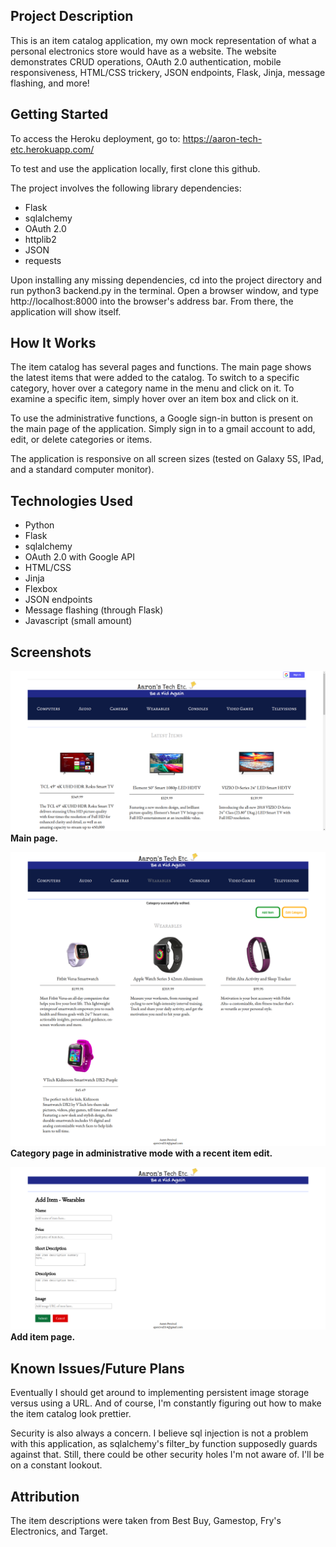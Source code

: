 ## Project Description
This is an item catalog application, my own mock representation of what a personal electronics store would have as a website. The website demonstrates CRUD operations, OAuth 2.0 authentication, mobile responsiveness, HTML/CSS trickery, JSON endpoints, Flask, Jinja, message flashing, and more!

## Getting Started
To access the Heroku deployment, go to: https://aaron-tech-etc.herokuapp.com/

To test and use the application locally, first clone this github.

The project involves the following library dependencies:
* Flask
* sqlalchemy
* OAuth 2.0
* httplib2
* JSON
* requests

Upon installing any missing dependencies, cd into the project directory and run python3 backend.py in the terminal. Open a browser window, and type http://localhost:8000 into the browser's address bar. From there, the application will show itself. 

## How It Works
The item catalog has several pages and functions. The main page shows the latest items that were added to the catalog. To switch to a specific category, hover over a category name in the menu and click on it. To examine a specific item, simply hover over an item box and click on it. 

To use the administrative functions, a Google sign-in button is present on the main page of the application. Simply sign in to a gmail account to add, edit, or delete categories or items.

The application is responsive on all screen sizes (tested on Galaxy 5S, IPad, and a standard computer monitor).

## Technologies Used
* Python
* Flask
* sqlalchemy
* OAuth 2.0 with Google API
* HTML/CSS
* Jinja
* Flexbox
* JSON endpoints
* Message flashing (through Flask)
* Javascript (small amount)

## Screenshots
![](main.png)     
<strong>Main page.</strong>



![](fullpage.png)
<strong>Category page in administrative mode with a recent item edit.</strong>




![](addItem.png)
<strong>Add item page.</strong>


## Known Issues/Future Plans 
Eventually I should get around to implementing persistent image storage versus using a URL. And of course, I'm constantly figuring out how to make the item catalog look prettier.

Security is also always a concern. I believe sql injection is not a problem with this application, as sqlalchemy's filter_by function supposedly guards against that. Still, there could be other security holes I'm not aware of. I'll be on a constant lookout.

## Attribution
The item descriptions were taken from Best Buy, Gamestop, Fry's Electronics, and Target.
